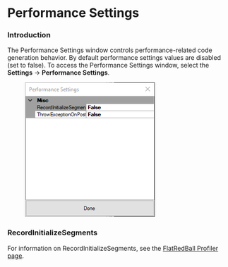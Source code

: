 # Performance Settings

### Introduction

The Performance Settings window controls performance-related code generation behavior. By default performance settings values are disabled (set to false). To access the Performance Settings window, select the **Settings** -> **Performance Settings**.&#x20;

<figure><img src="../../../media/2017-07-img_5979edbcb9747.png" alt=""><figcaption></figcaption></figure>

### RecordInitializeSegments

For information on RecordInitializeSegments, see the [FlatRedBall Profiler page](broken-reference/).
